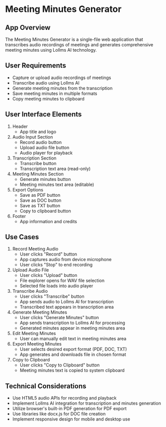 # Meeting Minutes Generator

## App Overview
The Meeting Minutes Generator is a single-file web application that transcribes audio recordings of meetings and generates comprehensive meeting minutes using Lollms AI technology.

## User Requirements
- Capture or upload audio recordings of meetings
- Transcribe audio using Lollms AI
- Generate meeting minutes from the transcription
- Save meeting minutes in multiple formats
- Copy meeting minutes to clipboard

## User Interface Elements
1. Header
   - App title and logo
2. Audio Input Section
   - Record audio button
   - Upload audio file button
   - Audio player for playback
3. Transcription Section
   - Transcribe button
   - Transcription text area (read-only)
4. Meeting Minutes Section
   - Generate minutes button
   - Meeting minutes text area (editable)
5. Export Options
   - Save as PDF button
   - Save as DOC button
   - Save as TXT button
   - Copy to clipboard button
6. Footer
   - App information and credits

## Use Cases
1. Record Meeting Audio
   - User clicks "Record" button
   - App captures audio from device microphone
   - User clicks "Stop" to end recording
2. Upload Audio File
   - User clicks "Upload" button
   - File explorer opens for WAV file selection
   - Selected file loads into audio player
3. Transcribe Audio
   - User clicks "Transcribe" button
   - App sends audio to Lollms AI for transcription
   - Transcribed text appears in transcription area
4. Generate Meeting Minutes
   - User clicks "Generate Minutes" button
   - App sends transcription to Lollms AI for processing
   - Generated minutes appear in meeting minutes area
5. Edit Meeting Minutes
   - User can manually edit text in meeting minutes area
6. Export Meeting Minutes
   - User selects desired export format (PDF, DOC, TXT)
   - App generates and downloads file in chosen format
7. Copy to Clipboard
   - User clicks "Copy to Clipboard" button
   - Meeting minutes text is copied to system clipboard

## Technical Considerations
- Use HTML5 audio APIs for recording and playback
- Implement Lollms AI integration for transcription and minutes generation
- Utilize browser's built-in PDF generation for PDF export
- Use libraries like docx.js for DOC file creation
- Implement responsive design for mobile and desktop use